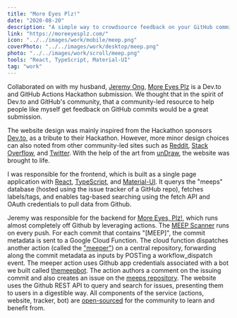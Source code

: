 ```yaml
---
title: "More Eyes Plz!"
date: "2020-08-20"
description: "A simple way to crowdsource feedback on your GitHub commits"
link: "https://moreeyesplz.com/"
icon: "../../images/work/mobile/meep.png"
coverPhoto: "../../images/work/desktop/meep.png"
photo: "../../images/work/scroll/meep.png"
tools: "React, TypeScript, Material-UI"
tag: "work"
---
```


Collaborated on with my husband, [Jeremy Ong](https://github.com/jeremyong), [More Eyes Plz](https://moreeyesplz.com/) is a Dev.to and GitHub Actions Hackathon submission. We thought that in the spirit of Dev.to and GitHub's community, that a community-led resource to help people like myself get feedback on GitHub commits would be a great submission.

The website design was mainly inspired from the Hackathon sponsors [Dev.to](https://dev.to/), as a tribute to their Hackathon. However, more minor design choices can also noted from other community-led sites such as [Reddit](https://www.reddit.com/), [Stack Overflow](https://stackoverflow.com/), and [Twitter](https://twitter.com/). With the help of the art from [unDraw](https://undraw.co/illustrations), the website was brought to life.

I was responsible for the frontend, which is built as a single page application with [React](https://reactjs.org/), [TypeScript](https://www.typescriptlang.org/), and [Material-UI](https://material-ui.com/). It querys the "meeps" database (hosted using the issue tracker of a GitHub repo), fetches labels/tags, and enables tag-based searching using the fetch API and OAuth credentials to pull data from Github.

Jeremy was responsible for the backend for [More Eyes, Plz!](https://moreeyesplz.com/), which runs almost completely off Github by leveraging actions. The [MEEP Scanner](https://github.com/marketplace/actions/meep-scanner) runs on every push. For each commit that contains "[MEEP]", the commit metadata is sent to a Google Cloud Function. The cloud function dispatches another action (called the ["meeper"](https://github.com/moreeyesplz/meeper)) on a central repository, forwarding along the commit metadata as inputs by POSTing a workflow_dispatch event. The meeper action uses Github app credentials associated with a bot we built called [themeepbot](https://github.com/moreeyesplz/themeepbot). The action authors a comment on the issuing commit and also creates an issue on the [meeps repository](https://github.com/moreeyesplz/meeps). The website uses the Github REST API to query and search for issues, presenting them to users in a digestible way. All components of the service (actions, website, tracker, bot) are [open-sourced](https://github.com/moreeyesplz) for the community to learn and benefit from.

